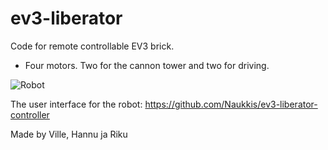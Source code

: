 # ev3-liberator

Code for remote controllable EV3 brick.

- Four motors. Two for the cannon tower and two for driving.


![Robot](https://user-images.githubusercontent.com/28950440/32414131-e852d73c-c228-11e7-85c8-4e1dfa168b97.jpg)

The user interface for the robot:
https://github.com/Naukkis/ev3-liberator-controller

Made by Ville, Hannu ja Riku
